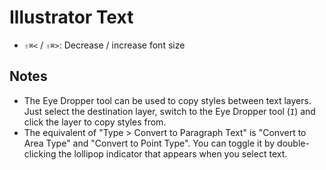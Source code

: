 # Illustrator Text

- `⇧⌘<` / `⇧⌘>`: Decrease / increase font size

## Notes

- The Eye Dropper tool can be used to copy styles between text layers. Just select the destination layer, switch to the Eye Dropper tool (`I`) and click the layer to copy styles from.
- The equivalent of "Type > Convert to Paragraph Text" is "Convert to Area Type" and "Convert to Point Type". You can toggle it by double-clicking the lollipop indicator that appears when you select text.
